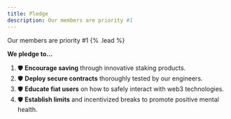 ```yaml
---
title: Pledge
description: Our members are priority #1
---
```


Our members are priority #1 {% .lead %}

**We pledge to...**

1. 🛡️ **Encourage saving** through innovative staking products.
2. 🛡️ **Deploy secure contracts** thoroughly tested by our engineers.
3. 🛡️ **Educate fiat users** on how to safely interact with web3 technologies.
4. 🛡️ **Establish limits** and incentivized breaks to promote positive mental health.
